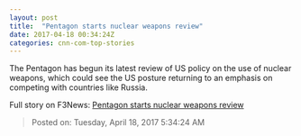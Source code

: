 ```yaml
---
layout: post
title:  "Pentagon starts nuclear weapons review"
date: 2017-04-18 00:34:24Z
categories: cnn-com-top-stories
---
```


The Pentagon has begun its latest review of US policy on the use of nuclear weapons, which could see the US posture returning to an emphasis on competing with countries like Russia.


Full story on F3News: [Pentagon starts nuclear weapons review](http://www.f3nws.com/n/4sbPaE)

> Posted on: Tuesday, April 18, 2017 5:34:24 AM
